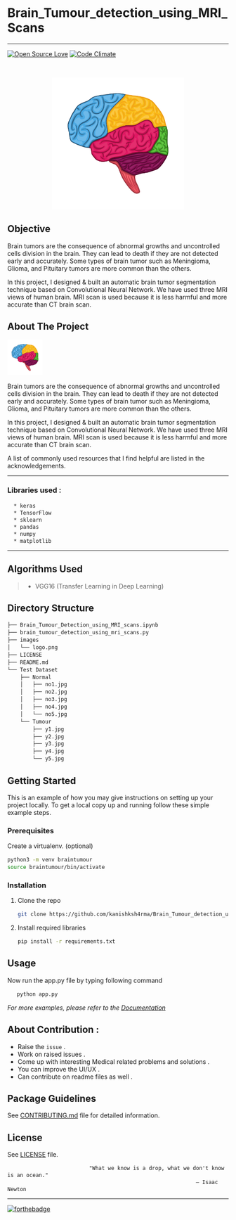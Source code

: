 # Brain_Tumour_detection_using_MRI_Scans
---
[![Open Source Love](https://badges.frapsoft.com/os/v3/open-source.svg?v=102)](https://github.com/kanishksh4rma/Coronavirus_Detection_using_Chest_X_ray)
[![Code Climate](https://codeclimate.com/github/boennemann/badges.svg)](https://github.com/kanishksh4rma/Coronavirus_Detection_using_Chest_X_ray)

<!-- PROJECT LOGO -->
<br />
<p align="center">
  <a href="https://github.com/kanishksh4rma/Brain_Tumour_detection_using_MRI_Scans">
    <img src="images/logo.png" alt="Logo" width="300" height="300">
  </a>
  <!-- INTRODUCTION -->

## Objective
  
Brain tumors are the consequence of abnormal growths and uncontrolled cells division in the brain. They can lead to death if they are not detected early and accurately. Some types of brain tumor such as Meningioma, Glioma, and Pituitary tumors are more common than the others.

In this project, I designed & built an automatic brain tumor segmentation technique based on Convolutional Neural Network. We have used three MRI views of human brain. MRI scan is used because it is less harmful and more accurate than CT brain scan.
  
<!-- ABOUT THE PROJECT -->
## About The Project

<a href="https://github.com/kanishksh4rma/Brain_Tumour_detection_using_MRI_Scans">
    <img src="images/logo.png" width="80" height="80">
  </a>

Brain tumors are the consequence of abnormal growths and uncontrolled cells division in the brain. They can lead to death if they are not detected early and accurately. Some types of brain tumor such as Meningioma, Glioma, and Pituitary tumors are more common than the others.

In this project, I designed & built an automatic brain tumor segmentation technique based on Convolutional Neural Network. We have used three MRI views of human brain. MRI scan is used because it is less harmful and more accurate than CT brain scan.

A list of commonly used resources that I find helpful are listed in the acknowledgements.

---

### Libraries used : 

```
  * keras
  * TensorFlow
  * sklearn  
  * pandas
  * numpy
  * matplotlib
```
---

## Algorithms Used


> * VGG16 (Transfer Learning in Deep Learning)


## Directory Structure

```sh
├── Brain_Tumour_Detection_using_MRI_scans.ipynb
├── brain_tumour_detection_using_mri_scans.py
├── images
│   └── logo.png
├── LICENSE
├── README.md
└── Test Dataset
    ├── Normal
    │   ├── no1.jpg
    │   ├── no2.jpg
    │   ├── no3.jpg
    │   ├── no4.jpg
    │   └── no5.jpg
    └── Tumour
        ├── y1.jpg
        ├── y2.jpg
        ├── y3.jpg
        ├── y4.jpg
        └── y5.jpg
```
<!-- GETTING STARTED -->
## Getting Started

This is an example of how you may give instructions on setting up your project locally.
To get a local copy up and running follow these simple example steps.

### Prerequisites

Create a virtualenv. (optional)
  ```sh
  python3 -m venv braintumour
  source braintumour/bin/activate
  ```

### Installation

1. Clone the repo
   ```sh
   git clone https://github.com/kanishksh4rma/Brain_Tumour_detection_using_MRI_Scans/
   ```
2. Install required libraries
   ```sh
   pip install -r requirements.txt
   ```
<!-- USAGE EXAMPLES -->
## Usage

Now run the app.py file by typing following command 
```sh
   python app.py
   ```
_For more examples, please refer to the [Documentation](#)_



## About Contribution :
* Raise the `issue` .
* Work on raised issues .
* Come up with interesting Medical related problems and solutions .
* You can improve the UI/UX .
* Can contribute on readme files as well .

## Package Guidelines

See [CONTRIBUTING.md](CONTRIBUTING.md) file for detailed information.

## License

See [LICENSE](LICENSE) file.


                              "What we know is a drop, what we don't know is an ocean."
                                                                — Isaac Newton

---

[![forthebadge](https://forthebadge.com/images/badges/built-with-love.svg)](https://github.com/kanishksh4rma/Brain_Tumour_detection_using_MRI_Scans)

